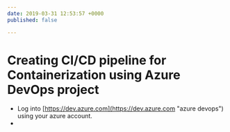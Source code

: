 ```yaml
---
date: 2019-03-31 12:53:57 +0000
published: false

---
```

# Creating CI/CD pipeline for Containerization using Azure DevOps project

* Log into [https://dev.azure.com](https://dev.azure.com "azure devops") using your azure account.
* 